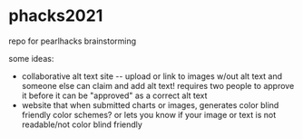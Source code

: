 # phacks2021
repo for pearlhacks brainstorming


some ideas:
- collaborative alt text site -- upload or link to images w/out alt text and someone else can claim and add alt text! requires two people to approve it before it can be "approved" as a correct alt text 
- website that when submitted charts or images, generates color blind friendly color schemes? or lets you know if your image or text is not readable/not color blind friendly